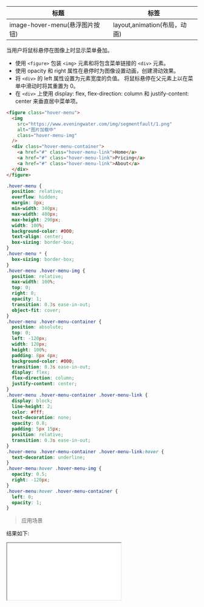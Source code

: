 | 标题                           | 标签                         |
| ------------------------------ | ---------------------------- |
| image-hover-menu(悬浮图片按钮) | layout,animation(布局，动画) |

当用户将鼠标悬停在图像上时显示菜单叠加。

- 使用 `<figure>` 包装 `<img>` 元素和将包含菜单链接的 `<div>` 元素。
- 使用 opacity 和 right 属性在悬停时为图像设置动画，创建滑动效果。
- 将 `<div>` 的 left 属性设置为元素宽度的负值。 将鼠标悬停在父元素上以在菜单中滑动时将其重置为 0。
- 在 `<div>` 上使用 display: flex, flex-direction: column 和 justify-content: center 来垂直居中菜单项。

```html
<figure class="hover-menu">
  <img
    src="https://www.eveningwater.com/img/segmentfault/1.png"
    alt="图片加载中"
    class="hover-menu-img"
  />
  <div class="hover-menu-container">
    <a href="#" class="hover-menu-link">Home</a>
    <a href="#" class="hover-menu-link">Pricing</a>
    <a href="#" class="hover-menu-link">About</a>
  </div>
</figure>
```

```css
.hover-menu {
  position: relative;
  overflow: hidden;
  margin: 8px;
  min-width: 340px;
  max-width: 480px;
  max-height: 290px;
  width: 100%;
  background-color: #000;
  text-align: center;
  box-sizing: border-box;
}
.hover-menu * {
  box-sizing: border-box;
}
.hover-menu .hover-menu-img {
  position: relative;
  max-width: 100%;
  top: 0;
  right: 0;
  opacity: 1;
  transition: 0.3s ease-in-out;
  object-fit: cover;
}
.hover-menu .hover-menu-container {
  position: absolute;
  top: 0;
  left: -120px;
  width: 120px;
  height: 100%;
  padding: 8px 4px;
  background-color: #000;
  transition: 0.3s ease-in-out;
  display: flex;
  flex-direction: column;
  justify-content: center;
}
.hover-menu .hover-menu-container .hover-menu-link {
  display: block;
  line-height: 2;
  color: #fff;
  text-decoration: none;
  opacity: 0.8;
  padding: 5px 15px;
  position: relative;
  transition: 0.3s ease-in-out;
}
.hover-menu .hover-menu-container .hover-menu-link:hover {
  text-decoration: underline;
}
.hover-menu:hover .hover-menu-img {
  opacity: 0.5;
  right: -120px;
}
.hover-menu:hover .hover-menu-container {
  left: 0;
  opacity: 1;
}
```

> 应用场景

<div class="code-editor" data-url="codes/css/html/image-hover-menu.html" data-language="html"></div>

结果如下:

<iframe src="codes/css/html/image-hover-menu.html"></iframe>
